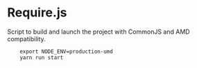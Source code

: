 # Require.js

Script to build and launch the project with CommonJS and AMD compatibility.

```
	export NODE_ENV=production-umd
	yarn run start
```
